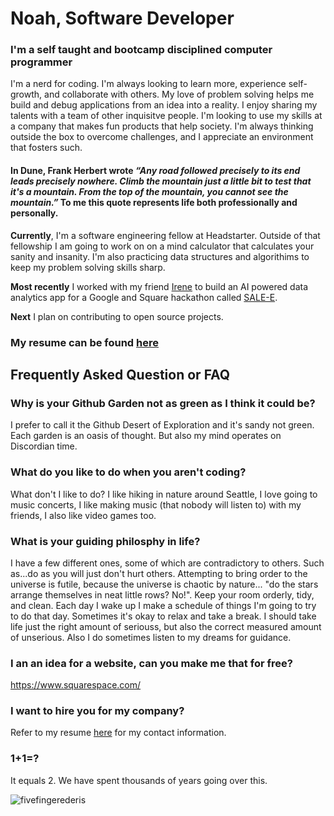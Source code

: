 # Noah, Software Developer
### I'm a self taught and bootcamp disciplined computer programmer
I'm a nerd for coding. I'm always looking to learn more, experience self-growth, and collaborate with others. My love of problem solving helps me build and debug applications from an idea into a reality. I enjoy sharing my talents with a team of other inquisitve people. I'm looking to use my skills at a company that makes fun products that help society. I'm always thinking outside the box to overcome challenges, and I appreciate an environment that fosters such.
#### In Dune, Frank Herbert wrote <i>“Any road followed precisely to its end leads precisely nowhere. Climb the mountain just a little bit to test that it's a mountain. From the top of the mountain, you cannot see the mountain.”</i> To me this quote represents life both professionally and personally.
<b>Currently</b>, I'm a software engineering fellow at Headstarter. Outside of that fellowship I am going to work on on a mind calculator that calculates your sanity and insanity. I'm also practicing data structures and algorithims to keep my problem solving skills sharp.

<b>Most recently</b> I worked with my friend [Irene](https://github.com/imartinez921) to build an AI powered data analytics app for a Google and Square hackathon called [SALE-E](https://sale-e-w-supabase-mz2q4lmt7-imartinez921.vercel.app/).

<b>Next</b> I plan on contributing to open source projects.
### My resume can be found [here](https://drive.google.com/file/d/1GZgul4wa1GaGh3OMUNKShxKNe-_BP_AN/view)

## Frequently Asked Question or FAQ

### Why is your Github Garden not as green as I think it could be?
I prefer to call it the Github Desert of Exploration and it's sandy not green. Each garden is an oasis of thought. But also my mind operates on Discordian time.

### What do you like to do when you aren't coding?
What don't I like to do? I like hiking in nature around Seattle, I love going to music concerts, I like making music (that nobody will listen to) with my friends, I also like video games too.

### What is your guiding philosphy in life?
I have a few different ones, some of which are contradictory to others. Such as...do as you will just don't hurt others. Attempting to bring order to the universe is futile, because the universe is chaotic by nature... "do the stars arrange themselves in neat little rows? No!". Keep your room orderly, tidy, and clean. Each day I wake up I make a schedule of things I'm going to try to do that day. Sometimes it's okay to relax and take a break. I should take life just the right amount of seriouss, but also the correct measured amount of unserious. Also I do sometimes listen to my dreams for guidance.

### I an an idea for a website, can you make me that for free?
https://www.squarespace.com/

### I want to hire you for my company?
Refer to my resume [here](https://drive.google.com/file/d/1GZgul4wa1GaGh3OMUNKShxKNe-_BP_AN/view) for  my contact information.

### 1+1=?
It equals 2. We have spent thousands of years going over this.

![fivefingerederis](https://github.com/NoahNim/NoahNim/assets/8650503/33384ec4-93f8-466a-84d8-b15dc12fbac9)



